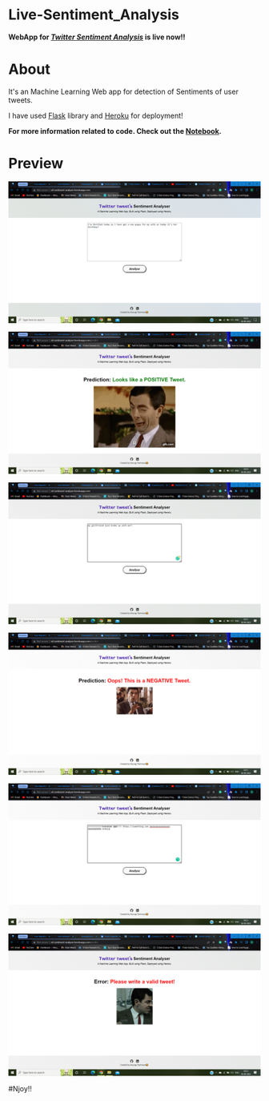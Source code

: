 # Live-Sentiment_Analysis

**WebApp for *[Twitter Sentiment Analysis](http://ml-sentiment-analyzer.herokuapp.com/)* is live now!!**

# About

It's an Machine Learning Web app for detection of Sentiments of user tweets.

I have used [Flask](https://flask.palletsprojects.com/en/2.2.x/) library and [Heroku](https://www.heroku.com/) for deployment!

**For more information related to code. Check out the [Notebook](https://github.com/Anuragtsl/Live-Sentiment_Analysis/blob/main/Twitter%20Sentiment%20Analysis.ipynb).**

# Preview

![Image1](https://github.com/Anuragtsl/Live-Sentiment_Analysis/blob/main/images/1.png)

![Image2](https://github.com/Anuragtsl/Live-Sentiment_Analysis/blob/main/images/2.png)

![Image3](https://github.com/Anuragtsl/Live-Sentiment_Analysis/blob/main/images/3.png)

![Image4](https://github.com/Anuragtsl/Live-Sentiment_Analysis/blob/main/images/4.png)

![Image5](https://github.com/Anuragtsl/Live-Sentiment_Analysis/blob/main/images/5.png)

![Image6](https://github.com/Anuragtsl/Live-Sentiment_Analysis/blob/main/images/6.png)




#Njoy!!
